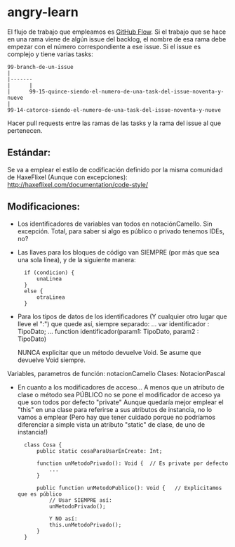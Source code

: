 angry-learn
===========


El flujo de trabajo que empleamos es [GitHub Flow](https://guides.github.com/introduction/flow/index.html). Si el trabajo que se hace en una rama viene de algún issue del backlog, el nombre de esa rama debe empezar con el número correspondiente a ese issue.
Si el issue es complejo y tiene varias tasks:

```
99-branch-de-un-issue
|
|-------
|      |
|      99-15-quince-siendo-el-numero-de-una-task-del-issue-noventa-y-nueve
|
99-14-catorce-siendo-el-numero-de-una-task-del-issue-noventa-y-nueve
```

Hacer pull requests entre las ramas de las tasks y la rama del issue al que pertenecen.


Estándar:
---------


Se va a emplear el estilo de codificación definido por la misma comunidad de HaxeFlixel (Aunque con excepciones):
http://haxeflixel.com/documentation/code-style/
	

Modificaciones:
---------------


- Los identificadores de variables van todos en notaciónCamello. Sin excepción. Total, para saber si algo es público o privado tenemos IDEs, no?


- Las llaves para los bloques de código van SIEMPRE (por más que sea una sola línea), y de la siguiente manera:
	
	
		if (condicion) {
			unaLinea
		}
		else {
			otraLinea
		}

	
- Para los tipos de datos de los identificadores (Y cualquier otro lugar que lleve el ":") que quede así, siempre separado:
	... var identificador : TipoDato;
	... function identificador(param1: TipoDato, param2 : TipoDato)
	
	NUNCA explicitar que un método devuelve Void. Se asume que devuelve Void siempre.


Variables, parametros de función: 		notacionCamello
Clases: 								NotacionPascal
	

- En cuanto a los modificadores de acceso...
	A menos que un atributo de clase o método sea PÚBLICO no se pone el modificador de acceso ya que son todos por defecto "private"
	Aunque quedaría mejor emplear el "this" en una clase para referirse a sus atributos de instancia, no lo vamos a emplear
	(Pero hay que tener cuidado porque no podríamos diferenciar a simple vista un atributo "static" de clase, de uno de instancia!)
	
	
		class Cosa {
			public static cosaParaUsarEnCreate: Int;
			
			function unMetodoPrivado(): Void { 	// Es private por defecto
				...
			}
			
			public function unMetodoPublico(): Void	{	// Explicitamos que es público
				// Usar SIEMPRE así:
				unMetodoPrivado();
				
				Y NO así:
				this.unMetodoPrivado();
			}
		}
